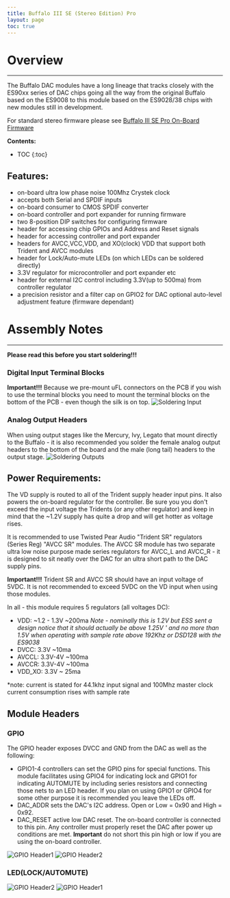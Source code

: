 ```yaml
---
title: Buffalo III SE (Stereo Edition) Pro
layout: page
toc: true
---
```

# Overview
---
The Buffalo DAC modules have a long lineage that tracks closely with the ES90xx series of DAC chips
going all the way from the original Buffalo based on the ES9008 to this module based on the ES9028/38 chips with new
modules still in development.

For standard stereo firmware please see [Buffalo III SE Pro On-Board Firmware](https://github.com/twistedpearaudio/Buffalo-III-SE-Pro-On-Board-Firmware)

**Contents:**
* TOC
{:toc}

## **Features**:
- on-board ultra low phase noise 100Mhz Crystek clock
- accepts both Serial and SPDIF inputs
- on-board consumer to CMOS SPDIF converter 
- on-board controller and port expander for running firmware
- two 8-position DIP switches for configuring firmware
- header for accessing chip GPIOs and Address and Reset signals
- header for accessing controller and port expander
- headers for AVCC,VCC,VDD, and XO(clock) VDD that support both Trident and AVCC modules
- header for Lock/Auto-mute LEDs (on which LEDs can be soldered directly)
- 3.3V regulator for microcontroller and port expander etc
- header for external I2C control including 3.3V(up to 500ma) from controller regulator
- a precision resistor and a filter cap on GPIO2 for DAC optional auto-level adjustment feature (firmware dependant)

# Assembly Notes
---
**Please read this before you start soldering!!!**

### Digital Input Terminal Blocks
**Important!!!** Because we pre-mount uFL connectors on the PCB if you wish to use the terminal blocks you need to mount the terminal
blocks on the bottom of the PCB - even though the silk is on top.
![Soldering Input](images/IMG_2176.jpg)

### Analog Output Headers
When using output stages like the Mercury, Ivy, Legato that mount directly to the Buffalo - it is also recommended you 
solder the female analog output headers to the bottom of the board and the male (long tail) headers to the output stage.
![Soldering Outputs](images/IMG_2177.jpg)

## Power Requirements:

The VD supply is routed to all of the Trident supply header input pins. It also powers the on-board regulator for the
controller. Be sure you you don't exceed the input voltage the Tridents (or any other regulator) and keep in mind that
the ~1.2V supply has quite a drop and will get hotter as voltage rises. 

It is recommended to use Twisted Pear Audio "Trident SR" regulators (Series Reg) "AVCC SR" modules. The AVCC SR module 
has two separate ultra low noise purpose made series regulators for AVCC_L and AVCC_R - it is designed to sit neatly
over the DAC for an ultra short path to the DAC supply pins. 

**Important!!!** Trident SR and AVCC SR should have an input voltage of 5VDC. It is not recommended to exceed 5VDC on 
the VD input when using those modules. 

In all - this module requires 5 regulators (all voltages DC):

- VDD: ~1.2 - 1.3V ~200ma *Note - nominally this is 1.2V but ESS sent a design notice that it should actually be above 1.25V '
and no more than 1.5V when operating with sample rate above 192Khz or DSD128 with the ES9038*
- DVCC: 3.3V ~10ma
- AVCCL: 3.3V-4V ~100ma
- AVCCR: 3.3V-4V ~100ma
- VDD_XO: 3.3V ~ 25ma

*note: current is stated for 44.1khz input signal and 100Mhz master clock current consumption rises with sample rate

## Module Headers

### GPIO

The GPIO header exposes DVCC and GND from the DAC as well as the following:

- GPIO1-4 controllers can set the GPIO pins for special functions. This module facilitates using GPIO4 for indicating
lock and GPIO1 for indicating AUTOMUTE by including series resistors and connecting those nets to an LED header.
If you plan on using GPIO1 or GPIO4 for some other purpose it is recommended you leave the LEDs off.
- DAC_ADDR sets the DAC's I2C address. Open or Low = 0x90 and High = 0x92.
- DAC_RESET active low DAC reset. The on-board controller is connected to this pin. 
Any controller must properly reset the DAC after power up conditions are met. 
**Important** do not short this pin high or low if you are using the on-board controller.

![GPIO Header1](images/IMG_2178.jpg)
![GPIO Header2](images/gpio.png)

### LED(LOCK/AUTOMUTE)

![GPIO Header2](images/led.png)
![GPIO Header1](images/IMG_2180.jpg)

